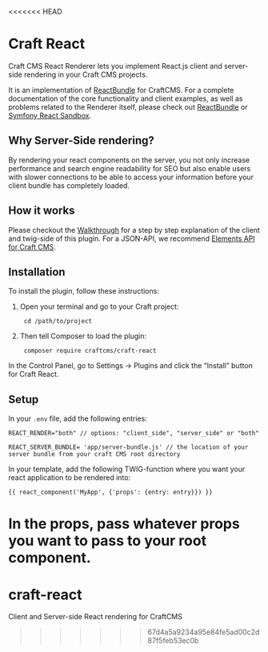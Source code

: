 <<<<<<< HEAD
# Craft React

Craft CMS React Renderer lets you implement React.js client and server-side rendering in your Craft CMS projects.

It is an implementation of [ReactBundle](https://github.com/Limenius/ReactRenderer) for CraftCMS. For a complete documentation of the core functionality and client examples, as well as problems related to the Renderer itself, please check out [ReactBundle](https://github.com/Limenius/ReactRenderer) or [Symfony React Sandbox](https://github.com/Limenius/symfony-react-sandbox).

## Why Server-Side rendering?
By rendering your react components on the server, you not only increase performance and search engine readability for SEO but also enable users with slower connections to be able to access your information before your client bundle has completely loaded.

## How it works
Please checkout the [Walkthrough](https://github.com/Limenius/symfony-react-sandbox#walkthrough) for a step by step explanation of the client and twig-side of this plugin. For a JSON-API, we recommend [Elements API for Craft CMS](https://github.com/craftcms/element-api).

## Installation

To install the plugin, follow these instructions:
1. Open your terminal and go to your Craft project:

        cd /path/to/project

2. Then tell Composer to load the plugin: 

        composer require craftcms/craft-react
        
In the Control Panel, go to Settings → Plugins and click the “Install” button for Craft React.

## Setup

In your `.env` file, add the following entries:

```
REACT_RENDER="both" // options: "client_side", "server_side" or "both"

REACT_SERVER_BUNDLE= 'app/server-bundle.js' // the location of your server bundle from your craft CMS root directory

```


In your template, add the following TWIG-function where you want your react application to be rendered into:

    {{ react_component('MyApp', {'props': {entry: entry}}) }}


In the props, pass whatever props you want to pass to your root component.
=======
# craft-react
Client and Server-side React rendering for CraftCMS
>>>>>>> 67d4a5a9234a95e84fe5ad00c2d87f5feb53ec0b
